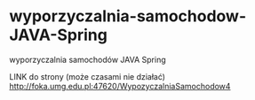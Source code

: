 # wyporzyczalnia-samochodow-JAVA-Spring
wyporzyczalnia samochodów JAVA Spring

LINK do strony (może czasami nie działać)
http://foka.umg.edu.pl:47620/WypozyczalniaSamochodow4
